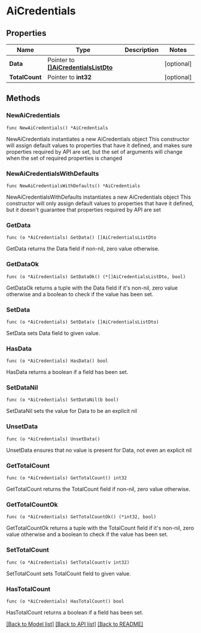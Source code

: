 # AiCredentials

## Properties

Name | Type | Description | Notes
------------ | ------------- | ------------- | -------------
**Data** | Pointer to [**[]AiCredentialsListDto**](AiCredentialsListDto.md) |  | [optional] 
**TotalCount** | Pointer to **int32** |  | [optional] 

## Methods

### NewAiCredentials

`func NewAiCredentials() *AiCredentials`

NewAiCredentials instantiates a new AiCredentials object
This constructor will assign default values to properties that have it defined,
and makes sure properties required by API are set, but the set of arguments
will change when the set of required properties is changed

### NewAiCredentialsWithDefaults

`func NewAiCredentialsWithDefaults() *AiCredentials`

NewAiCredentialsWithDefaults instantiates a new AiCredentials object
This constructor will only assign default values to properties that have it defined,
but it doesn't guarantee that properties required by API are set

### GetData

`func (o *AiCredentials) GetData() []AiCredentialsListDto`

GetData returns the Data field if non-nil, zero value otherwise.

### GetDataOk

`func (o *AiCredentials) GetDataOk() (*[]AiCredentialsListDto, bool)`

GetDataOk returns a tuple with the Data field if it's non-nil, zero value otherwise
and a boolean to check if the value has been set.

### SetData

`func (o *AiCredentials) SetData(v []AiCredentialsListDto)`

SetData sets Data field to given value.

### HasData

`func (o *AiCredentials) HasData() bool`

HasData returns a boolean if a field has been set.

### SetDataNil

`func (o *AiCredentials) SetDataNil(b bool)`

 SetDataNil sets the value for Data to be an explicit nil

### UnsetData
`func (o *AiCredentials) UnsetData()`

UnsetData ensures that no value is present for Data, not even an explicit nil
### GetTotalCount

`func (o *AiCredentials) GetTotalCount() int32`

GetTotalCount returns the TotalCount field if non-nil, zero value otherwise.

### GetTotalCountOk

`func (o *AiCredentials) GetTotalCountOk() (*int32, bool)`

GetTotalCountOk returns a tuple with the TotalCount field if it's non-nil, zero value otherwise
and a boolean to check if the value has been set.

### SetTotalCount

`func (o *AiCredentials) SetTotalCount(v int32)`

SetTotalCount sets TotalCount field to given value.

### HasTotalCount

`func (o *AiCredentials) HasTotalCount() bool`

HasTotalCount returns a boolean if a field has been set.


[[Back to Model list]](../README.md#documentation-for-models) [[Back to API list]](../README.md#documentation-for-api-endpoints) [[Back to README]](../README.md)


